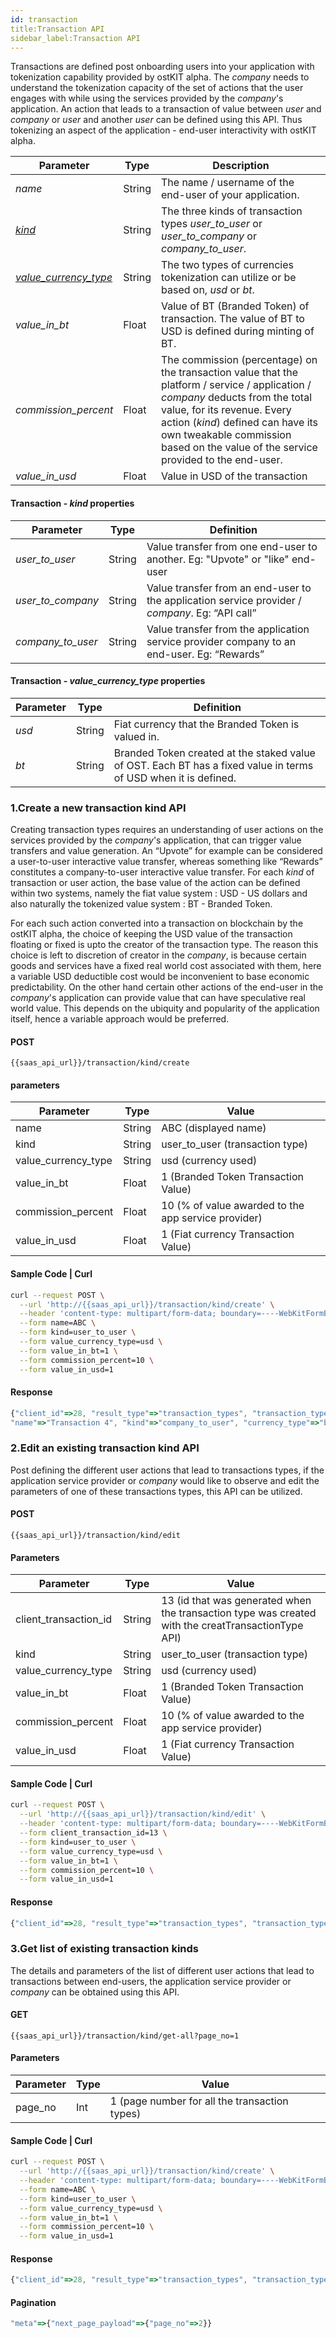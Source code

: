 ```yaml
---
id: transaction
title:Transaction API
sidebar_label:Transaction API 
---
```


 Transactions are defined post onboarding users into your application with tokenization capability provided by ostKIT alpha. The _company_ needs to understand the tokenization capacity of the set of actions that the user engages with while using the services provided by the _company_'s application. An action that leads to a transaction of value between _user_ and _company_ or _user_ and another _user_ can be defined using this API. Thus tokenizing an aspect of the application - end-user interactivity with ostKIT alpha.  

| Parameter           | Type   | Description                                                                                                                                                                                                                                |
|---------------------|--------|--------------------------------------------------------------------------------------------------------------------------------------------------------------------------------------------------------------------------------------------|
| _name_                | String | The name / username of the end-user of your application.                                                                                                                                                                                   |
| [_kind_](http://localhost:3000/test-site/docs/transaction.html#transaction-kind-properties)                | String | The three kinds of transaction types _user_to_user_ or _user_to_company_ or _company_to_user_.                                                                                                                                                      |
| [_value_currency_type_](http://localhost:3000/test-site/docs/transaction.html#transaction-value-currency-type-properties)| String | The two types of currencies tokenization can utilize or be based on, _usd_ or _bt_.                                                                                                                                                        |
| _value_in_bt_         | Float  | Value of BT (Branded Token) of transaction. The value of BT to USD is defined during minting of BT.                                                                                                                                                                                                                 |
| _commission_percent_  | Float  | The commission (percentage) on the transaction value that the platform / service / application / _company_ deducts from the total value, for its revenue. Every action (_kind_) defined can have its own tweakable commission based on the value of the service provided to the end-user. |
| _value_in_usd_        | Float  | Value in USD of the transaction                                                                                                                                                                                                            |

#### Transaction - _kind_ properties 
| Parameter       | Type   | Definition                                                                                    |
|-----------------|--------|-----------------------------------------------------------------------------------------------|
| _user_to_user_    | String | Value transfer from one end-user to another. Eg: "Upvote" or "like" end-user                                          |
| _user_to_company_ | String | Value transfer from an end-user to the application service provider / _company_. Eg: “API call” |
| _company_to_user_ | String | Value transfer from the application service provider company to an end-user. Eg: “Rewards”    |

#### Transaction - _value_currency_type_ properties 
| Parameter | Type   | Definition                                                                                                        |
|-----------|--------|-------------------------------------------------------------------------------------------------------------------|
| _usd_       | String | Fiat currency that the Branded Token is valued in.                                                                |
| _bt_        | String | Branded Token created at the staked value of OST. Each BT has a fixed value in terms of USD when it is defined. |

### 1.Create a new transaction kind API
Creating transaction types requires an understanding of user actions on the services provided by the _company_'s application, that can trigger value transfers and value generation. An “Upvote” for example can be considered a user-to-user interactive value transfer, whereas something like “Rewards” constitutes a company-to-user interactive value transfer. For each _kind_ of transaction or user action, the base value of the action can be defined within two systems, namely the fiat value system : USD - US dollars and also naturally the tokenized value system : BT - Branded Token. 

For each such action converted into a transaction on blockchain by the ostKIT alpha, the choice of keeping the USD value of the transaction floating or fixed is upto the creator of the transaction type. The reason this choice is left to discretion of creator in the _company_, is because certain goods and services have a fixed real world cost associated with them, here a variable USD deductible cost would be inconvenient to base economic predictability. On the other hand certain other actions of the end-user in the _company_'s application can provide value that can have speculative real world value. This depends on the ubiquity and popularity of the application itself, hence a variable approach would be preferred.

#### POST 
```url
{{saas_api_url}}/transaction/kind/create
```

#### parameters 
| Parameter           | Type   | Value                                               |
|---------------------|--------|-----------------------------------------------------|
| name                | String | ABC (displayed name)                                |
| kind                | String | user_to_user (transaction type)                     |
| value_currency_type | String | usd (currency used)                                 |
| value_in_bt         | Float  | 1 (Branded Token Transaction Value)                 |
| commission_percent  | Float  | 10 (% of value awarded to the app service provider) |
| value_in_usd        | Float  | 1 (Fiat currency Transaction Value)                 |


#### Sample Code | Curl 
```bash
curl --request POST \
  --url 'http://{{saas_api_url}}/transaction/kind/create' \
  --header 'content-type: multipart/form-data; boundary=----WebKitFormBoundary7MA4YWxkTrZu0gW' \
  --form name=ABC \
  --form kind=user_to_user \
  --form value_currency_type=usd \
  --form value_in_bt=1 \
  --form commission_percent=10 \
  --form value_in_usd=1
```

#### Response
```javascript
{"client_id"=>28, "result_type"=>"transaction_types", "transaction_types"=> [ {"id"=>"5",
"name"=>"Transaction 4", "kind"=>"company_to_user", "currency_type"=>"bt", "currency_value"=>"0.5", "commission_percent"=>"0.000", "status"=>"active"}], "meta"=>{"next_page_payload"=>{}}, "price_points"=>{"ost"=>{"usd"=>"1"}}, "client_tokens"=> [{"id"=>"16", "client_id"=>28, "reserve_managed_address_id"=>90, "name"=>"sd1", "symbol"=>"sd1", "symbol_icon"=>nil, "token_erc20_address"=>"0xdc1A2F9A712a38F673fe7758C35Bec4F9051Da63", "token_uuid"=> "0xf4842e7905d55ebd6699832662570539c2995d35e345360a4cf05e9b486e0a95", "conversion_rate"=>"1.000000", "created_at"=>"2018-02-20 08:16:27", "updated_at"=>"2018-02-20 08:31:44"}]}

```

### 2.Edit an existing transaction kind API 
Post defining the different user actions that lead to transactions types, if the application service provider or _company_ would like to observe and edit the parameters of one of these transactions types, this API can be utilized. 

#### POST 
```url
{{saas_api_url}}/transaction/kind/edit
```

#### Parameters 
| Parameter             | Type   | Value                                                                                              |
|-----------------------|--------|----------------------------------------------------------------------------------------------------|
| client_transaction_id | String | 13 (id that was generated when the transaction type was created with the creatTransactionType API) |
| kind                  | String | user_to_user (transaction type)                                                                    |
| value_currency_type   | String | usd (currency used)                                                                                |
| value_in_bt           | Float  | 1 (Branded Token Transaction Value)                                                                |
| commission_percent    | Float  | 10 (% of value awarded to the app service provider)                                                |
| value_in_usd          | Float  | 1 (Fiat currency Transaction Value)                                                                |

#### Sample Code | Curl 
```bash
curl --request POST \
  --url 'http://{{saas_api_url}}/transaction/kind/edit' \
  --header 'content-type: multipart/form-data; boundary=----WebKitFormBoundary7MA4YWxkTrZu0gW' \
  --form client_transaction_id=13 \
  --form kind=user_to_user \
  --form value_currency_type=usd \
  --form value_in_bt=1 \
  --form commission_percent=10 \
  --form value_in_usd=1
```

#### Response
```javascript
{"client_id"=>28, "result_type"=>"transaction_types", "transaction_types"=> [ {"id"=>"5", "name"=>"Transaction 4", "kind"=>"company_to_user", "currency_type"=>"bt", "currency_value"=>"0.5", "commission_percent"=>"0.000", "status"=>"active"}], "meta"=>{"next_page_payload"=>{}}, "price_points"=>{"ost"=>{"usd"=>"1"}}, "client_tokens"=> [{"id"=>"16", "client_id"=>28, "reserve_managed_address_id"=>90, "name"=>"sd1", "symbol"=>"sd1", "symbol_icon"=>nil, "token_erc20_address"=>"0xdc1A2F9A712a38F673fe7758C35Bec4F9051Da63", "token_uuid"=> "0xf4842e7905d55ebd6699832662570539c2995d35e345360a4cf05e9b486e0a95", "conversion_rate"=>"1.000000", "created_at"=>"2018-02-20 08:16:27", "updated_at"=>"2018-02-20 08:31:44"}]}
```

### 3.Get list of existing transaction kinds 

The details and parameters of the list of different user actions that lead to transactions between end-users, the application service provider or _company_ can be obtained using this API.


#### GET 
```url
{{saas_api_url}}/transaction/kind/get-all?page_no=1
```
	
#### Parameters 
| Parameter | Type | Value                                         |
|-----------|------|-----------------------------------------------|
| page_no   | Int  | 1 (page number for all the transaction types) |

#### Sample Code | Curl 
```bash
curl --request POST \
  --url 'http://{{saas_api_url}}/transaction/kind/create' \
  --header 'content-type: multipart/form-data; boundary=----WebKitFormBoundary7MA4YWxkTrZu0gW' \
  --form name=ABC \
  --form kind=user_to_user \
  --form value_currency_type=usd \
  --form value_in_bt=1 \
  --form commission_percent=10 \
  --form value_in_usd=1
```

#### Response
```javascript
{"client_id"=>28, "result_type"=>"transaction_types", "transaction_types"=> [{"id"=>"4", "name"=>"Transaction 1", "kind"=>"user_to_user", "currency_type"=>"bt", "currency_value"=>"10", "commission_percent"=>"0.000", "status"=>"active"}, {"id"=>"2", "name"=>"Transaction 2", "kind"=>"company_to_user", "currency_type"=>"usd", "currency_value"=>"1.000000", "commission_percent"=>"10.000", "status"=>"active"}, {"id"=>"3", "name"=>"Transaction 3", "kind"=>"user_to_company", "currency_type"=>"usd", "currency_value"=>"0.500000", "commission_percent"=>"10.000", "status"=>"active"}, {"id"=>"5", "name"=>"Transaction 4", "kind"=>"company_to_user", "currency_type"=>"bt", "currency_value"=>"0.5", "commission_percent"=>"0.000", "status"=>"active"}], "meta"=>{"next_page_payload"=>{}}, "price_points"=>{"ost"=>{"usd"=>"1"}}, "client_tokens"=> [{"id"=>"16", "client_id"=>28, "reserve_managed_address_id"=>90, "name"=>"sd1", "symbol"=>"sd1", "symbol_icon"=>nil, "token_erc20_address"=>"0xdc1A2F9A712a38F673fe7758C35Bec4F9051Da63", "token_uuid"=> "0xf4842e7905d55ebd6699832662570539c2995d35e345360a4cf05e9b486e0a95", "conversion_rate"=>"1.000000", "created_at"=>"2018-02-20 08:16:27", "updated_at"=>"2018-02-20 08:31:44"}]}
```


#### Pagination
```javascript
"meta"=>{"next_page_payload"=>{"page_no"=>2}}
```

